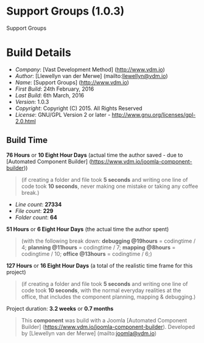 # Support Groups (1.0.3)

Support Groups

# Build Details

+ *Company*: [Vast Development Method] (http://www.vdm.io)
+ *Author*: [Llewellyn van der Merwe] (mailto:llewellyn@vdm.io)
+ *Name*: [Support Groups] (http://www.vdm.io)
+ *First Build*: 24th February, 2016
+ *Last Build*: 6th March, 2016
+ *Version*: 1.0.3
+ *Copyright*: Copyright (C) 2015. All Rights Reserved
+ *License*: GNU/GPL Version 2 or later - http://www.gnu.org/licenses/gpl-2.0.html

## Build Time

**76 Hours** or **10 Eight Hour Days** (actual time the author saved -
due to [Automated Component Builder] (https://www.vdm.io/joomla-component-builder))

> (if creating a folder and file took **5 seconds** and writing one line of code took **10 seconds**,
> never making one mistake or taking any coffee break.)

+ *Line count*: **27334**
+ *File count*: **229**
+ *Folder count*: **64**

**51 Hours** or **6 Eight Hour Days** (the actual time the author spent)

> (with the following break down:
> **debugging @19hours** = codingtime / 4;
> **planning @11hours** = codingtime / 7;
> **mapping @8hours** = codingtime / 10;
> **office @13hours** = codingtime / 6;)

**127 Hours** or **16 Eight Hour Days**
(a total of the realistic time frame for this project)

> (if creating a folder and file took **5 seconds** and writing one line of code took **10 seconds**,
> with the normal everyday realities at the office, that includes the component planning, mapping & debugging.)

Project duration: **3.2 weeks** or **0.7 months**

> This **component** was build with a Joomla [Automated Component Builder] (https://www.vdm.io/joomla-component-builder).
> Developed by [Llewellyn van der Merwe] (mailto:joomla@vdm.io)